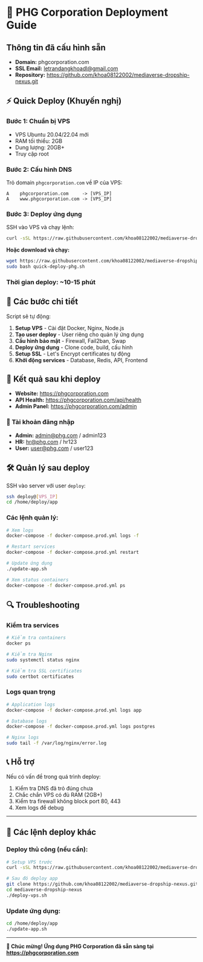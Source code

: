 # 🚀 PHG Corporation Deployment Guide

## Thông tin đã cấu hình sẵn
- **Domain:** phgcorporation.com
- **SSL Email:** letrandangkhoadl@gmail.com
- **Repository:** https://github.com/khoa08122002/mediaverse-dropship-nexus.git

## ⚡ Quick Deploy (Khuyến nghị)

### Bước 1: Chuẩn bị VPS
- VPS Ubuntu 20.04/22.04 mới
- RAM tối thiểu: 2GB
- Dung lượng: 20GB+
- Truy cập root

### Bước 2: Cấu hình DNS
Trỏ domain `phgcorporation.com` về IP của VPS:
```
A    phgcorporation.com     -> [VPS_IP]
A    www.phgcorporation.com -> [VPS_IP]
```

### Bước 3: Deploy ứng dụng
SSH vào VPS và chạy lệnh:

```bash
curl -sSL https://raw.githubusercontent.com/khoa08122002/mediaverse-dropship-nexus/main/quick-deploy-phg.sh | sudo bash
```

**Hoặc download và chạy:**
```bash
wget https://raw.githubusercontent.com/khoa08122002/mediaverse-dropship-nexus/main/quick-deploy-phg.sh
sudo bash quick-deploy-phg.sh
```

### Thời gian deploy: ~10-15 phút

## 🔧 Các bước chi tiết

Script sẽ tự động:

1. **Setup VPS** - Cài đặt Docker, Nginx, Node.js
2. **Tạo user deploy** - User riêng cho quản lý ứng dụng  
3. **Cấu hình bảo mật** - Firewall, Fail2ban, Swap
4. **Deploy ứng dụng** - Clone code, build, cấu hình
5. **Setup SSL** - Let's Encrypt certificates tự động
6. **Khởi động services** - Database, Redis, API, Frontend

## 📱 Kết quả sau khi deploy

- **Website:** https://phgcorporation.com
- **API Health:** https://phgcorporation.com/api/health
- **Admin Panel:** https://phgcorporation.com/admin

### 🔑 Tài khoản đăng nhập
- **Admin:** admin@phg.com / admin123
- **HR:** hr@phg.com / hr123  
- **User:** user@phg.com / user123

## 🛠️ Quản lý sau deploy

SSH vào server với user `deploy`:
```bash
ssh deploy@[VPS_IP]
cd /home/deploy/app
```

### Các lệnh quản lý:
```bash
# Xem logs
docker-compose -f docker-compose.prod.yml logs -f

# Restart services
docker-compose -f docker-compose.prod.yml restart

# Update ứng dụng
./update-app.sh

# Xem status containers
docker-compose -f docker-compose.prod.yml ps
```

## 🔍 Troubleshooting

### Kiểm tra services
```bash
# Kiểm tra containers
docker ps

# Kiểm tra Nginx
sudo systemctl status nginx

# Kiểm tra SSL certificates
sudo certbot certificates
```

### Logs quan trọng
```bash
# Application logs
docker-compose -f docker-compose.prod.yml logs app

# Database logs  
docker-compose -f docker-compose.prod.yml logs postgres

# Nginx logs
sudo tail -f /var/log/nginx/error.log
```

## 📞 Hỗ trợ

Nếu có vấn đề trong quá trình deploy:

1. Kiểm tra DNS đã trỏ đúng chưa
2. Chắc chắn VPS có đủ RAM (2GB+)
3. Kiểm tra firewall không block port 80, 443
4. Xem logs để debug

---

## 🌟 Các lệnh deploy khác

### Deploy thủ công (nếu cần):
```bash
# Setup VPS trước
curl -sSL https://raw.githubusercontent.com/khoa08122002/mediaverse-dropship-nexus/main/vps-setup.sh | sudo bash

# Sau đó deploy app
git clone https://github.com/khoa08122002/mediaverse-dropship-nexus.git
cd mediaverse-dropship-nexus
./deploy-vps.sh
```

### Update ứng dụng:
```bash
cd /home/deploy/app
./update-app.sh
```

---

**🎉 Chúc mừng! Ứng dụng PHG Corporation đã sẵn sàng tại https://phgcorporation.com** 